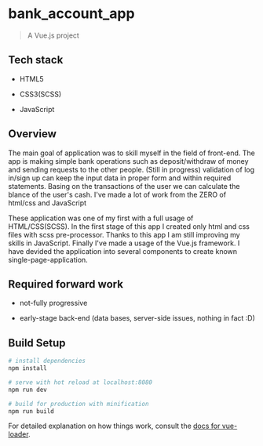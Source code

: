 # bank_account_app

> A Vue.js project

## Tech stack

* HTML5 

* CSS3(SCSS) 

* JavaScript

## Overview

The main goal of application was to skill myself in the field of front-end.
The app is making simple bank operations such as deposit/withdraw of money and sending requests
to the other people. (Still in progress) validation of log in/sign up can keep the input data in proper form and within
required statements.
Basing on the transactions of the user we can calculate the blance of the user's cash.
I've made a lot of work from the ZERO of html/css and JavaScript

These application was one of my first with a full usage of HTML/CSS(SCSS).
In the first stage of this app I created only html and css files with scss pre-processor.
Thanks to this app I am still improving my skills in JavaScript.
Finally I've made a usage of the Vue.js framework. I have devided the application into several components
to create known single-page-application.

## Required forward work

* not-fully progressive

* early-stage back-end (data bases, server-side issues, nothing in fact :D)


## Build Setup

``` bash
# install dependencies
npm install

# serve with hot reload at localhost:8080
npm run dev

# build for production with minification
npm run build
```



For detailed explanation on how things work, consult the [docs for vue-loader](http://vuejs.github.io/vue-loader).
